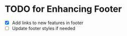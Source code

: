 
# TODO for Enhancing Footer

- [x] Add links to new features in footer
- [ ] Update footer styles if needed
